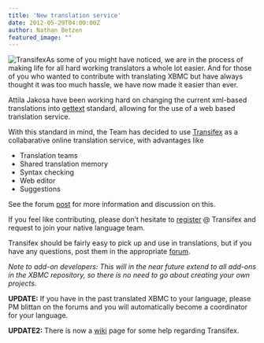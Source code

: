 ```yaml
---
title: 'New translation service'
date: 2012-05-29T04:00:00Z
author: Nathan Betzen
featured_image: ""
---
```

![](/sites/default/files/uploads/API.407b6280f366.jpg "Transifex")As some of you might have noticed, we are in the process of making life for all hard working translators a whole lot easier. And for those of you who wanted to contribute with translating XBMC but have always thought it was too much hassle, we have now made it easier than ever.

 Attila Jakosa have been working hard on changing the current xml-based translations into [gettext](https://en.wikipedia.org/wiki/Gettext) standard, allowing for the use of a web based translation service.

 With this standard in mind, the Team has decided to use [Transifex](https://www.transifex.net/projects/p/XBMC-Main-Frodo/) as a collabarative online translation service, with advantages like

 
 * Translation teams
 * Shared translation memory
 * Syntax checking
 * Web editor
 * Suggestions
 
 See the forum [post](https://forum.kodi.tv/showthread.php?tid=132639) for more information and discussion on this.

 If you feel like contributing, please don’t hesitate to [register](https://www.transifex.net/plans/signup/free/) @ Transifex and request to join your native language team.

 Transifex should be fairly easy to pick up and use in translations, but if you have any questions, post them in the appropriate [forum](https://forum.kodi.tv/forumdisplay.php?fid=90).

 *Note to add-on developers: This will in the near future extend to all add-ons in the XBMC repository, so there is no need to go about creating your own projects.*

 **UPDATE:** If you have in the past translated XBMC to your language, please PM blittan on the forums and you will automatically become a coordinator for your language.

 **UPDATE2:** There is now a [wiki](https://kodi.wiki/view/Translation_System) page for some help regarding Transifex.

 